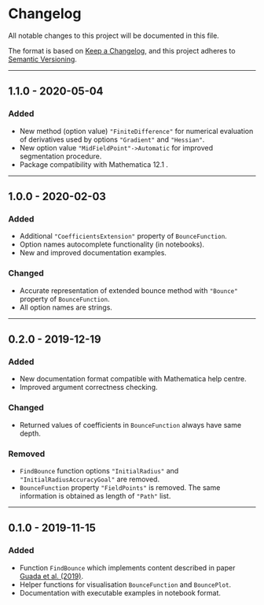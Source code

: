 # Changelog

All notable changes to this project will be documented in this file.

The format is based on [Keep a Changelog](https://keepachangelog.com/en/1.0.0/),
and this project adheres to [Semantic Versioning](https://semver.org/spec/v2.0.0.html).

---

## 1.1.0 - 2020-05-04

### Added

- New method (option value) `"FiniteDifference"` for numerical evaluation
of derivatives used by options `"Gradient"` and `"Hessian"`.
- New option value `"MidFieldPoint"->Automatic` for improved segmentation procedure.
- Package compatibility with Mathematica 12.1 .

---

## 1.0.0 - 2020-02-03

### Added

- Additional `"CoefficientsExtension"` property of `BounceFunction`.
- Option names autocomplete functionality (in notebooks).
- New and improved documentation examples.

### Changed

- Accurate representation of extended bounce method with `"Bounce"` property of `BounceFunction`.
- All option names are strings.

---

## 0.2.0 - 2019-12-19

### Added

- New documentation format compatible with Mathematica help centre.
- Improved argument correctness checking.

### Changed

- Returned values of coefficients in `BounceFunction` always have same depth.

### Removed

- `FindBounce` function options `"InitialRadius"` and `"InitialRadiusAccuracyGoal"` are removed.
- `BounceFunction` property `"FieldPoints"` is removed.
The same information is obtained as length of `"Path"` list.

---

## 0.1.0 - 2019-11-15

### Added

- Function `FindBounce` which implements content described in paper [Guada et al. (2019)](https://arxiv.org/abs/1803.02227).
- Helper functions for visualisation `BounceFunction` and `BouncePlot`.
- Documentation with executable examples in notebook format.
